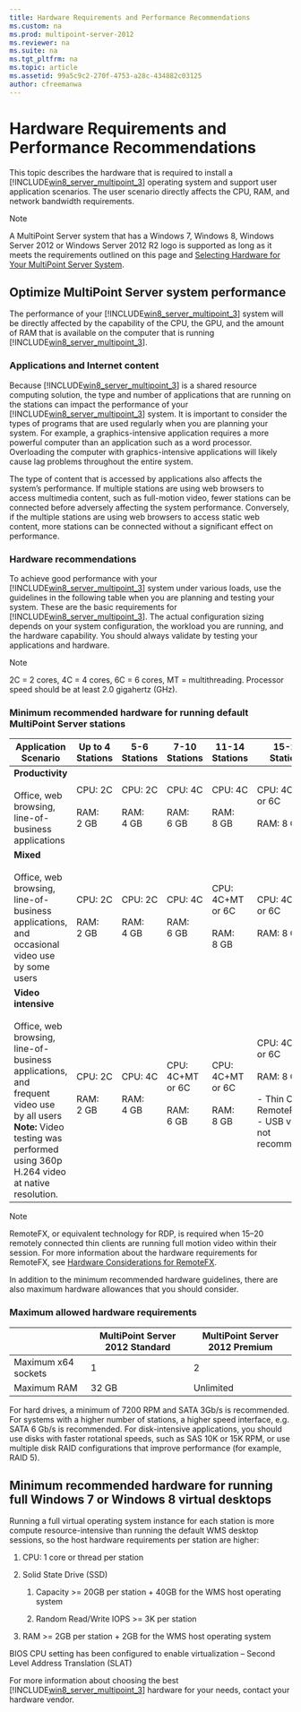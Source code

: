 ```yaml
---
title: Hardware Requirements and Performance Recommendations
ms.custom: na
ms.prod: multipoint-server-2012
ms.reviewer: na
ms.suite: na
ms.tgt_pltfrm: na
ms.topic: article
ms.assetid: 99a5c9c2-270f-4753-a28c-434882c03125
author: cfreemanwa
---
```

# Hardware Requirements and Performance Recommendations
This topic describes the hardware that is required to install a [!INCLUDE[win8_server_multipoint_3](../Token/win8_server_multipoint_3_md.md)] operating system and support user application scenarios. The user scenario directly affects the CPU, RAM, and network bandwidth requirements.  
  
> [!NOTE]  
> A MultiPoint Server system that has a Windows 7, Windows 8, Windows Server 2012 or Windows Server 2012 R2 logo is supported as long as it meets the requirements outlined on this page and [Selecting Hardware for Your MultiPoint Server System](../Topic/Selecting-Hardware-for-Your-MultiPoint-Server-System.md).  
  
## <a name="BKMK_OptimizeMultiPointServerSystemPerformance"></a>Optimize MultiPoint Server system performance  
The performance of your [!INCLUDE[win8_server_multipoint_3](../Token/win8_server_multipoint_3_md.md)] system will be directly affected by the capability of the CPU, the GPU, and the amount of RAM that is available on the computer that is running [!INCLUDE[win8_server_multipoint_3](../Token/win8_server_multipoint_3_md.md)].  
  
### <a name="BKMK_TypeandNumberofInstancesofApplicationsandInternetContent"></a>Applications and Internet content  
Because [!INCLUDE[win8_server_multipoint_3](../Token/win8_server_multipoint_3_md.md)] is a shared resource computing solution, the type and number of applications that are running on the stations can impact the performance of your [!INCLUDE[win8_server_multipoint_3](../Token/win8_server_multipoint_3_md.md)] system. It is important to consider the types of programs that are used regularly when you are planning your system. For example, a graphics\-intensive application requires a more powerful computer than an application such as a word processor. Overloading the computer with graphics\-intensive applications will likely cause lag problems throughout the entire system.  
  
The type of content that is accessed by applications also affects the system’s performance. If multiple stations are using web browsers to access multimedia content, such as full\-motion video, fewer stations can be connected before adversely affecting the system performance. Conversely, if the multiple stations are using web browsers to access static web content, more stations can be connected without a significant effect on performance.  
  
### Hardware recommendations  
To achieve good performance with your [!INCLUDE[win8_server_multipoint_3](../Token/win8_server_multipoint_3_md.md)] system under various loads, use the guidelines in the following table when you are planning and testing your system. These are the basic requirements for [!INCLUDE[win8_server_multipoint_3](../Token/win8_server_multipoint_3_md.md)]. The actual configuration sizing depends on your system configuration, the workload you are running, and the hardware capability. You should always validate by testing your applications and hardware.  
  
> [!NOTE]  
> 2C \= 2 cores, 4C \= 4 cores, 6C \= 6 cores, MT \= multithreading. Processor speed should be at least 2.0 gigahertz \(GHz\).  
  
### Minimum recommended hardware for running default MultiPoint Server stations  
  
|Application Scenario|Up to 4 Stations|5\-6 Stations|7\-10 Stations|11\-14 Stations|15\-20 Stations|  
|------------------------|--------------------|-----------------|------------------|-------------------|-------------------|  
|**Productivity**<br /><br />Office, web browsing, line\-of\-business applications|CPU: 2C<br /><br />RAM: 2 GB|CPU: 2C<br /><br />RAM: 4 GB|CPU: 4C<br /><br />RAM: 6 GB|CPU: 4C<br /><br />RAM: 8 GB|CPU: 4C\+MT or 6C<br /><br />RAM: 8 GB|  
|**Mixed**<br /><br />Office, web browsing, line\-of\-business applications,  and occasional video use by some users|CPU: 2C<br /><br />RAM: 2 GB|CPU: 2C<br /><br />RAM: 4 GB|CPU: 4C<br /><br />RAM: 6 GB|CPU: 4C\+MT or 6C<br /><br />RAM: 8 GB|CPU: 4C\+MT or 6C<br /><br />RAM: 8 GB|  
|**Video intensive**<br /><br />Office, web browsing, line\-of\-business applications,  and frequent video use by all users **Note:** Video testing was performed using 360p H.264 video at native resolution.|CPU: 2C<br /><br />RAM: 2 GB|CPU: 4C<br /><br />RAM: 4 GB|CPU: 4C\+MT or 6C<br /><br />RAM: 6 GB|CPU: 4C\+MT or 6C<br /><br />RAM: 8 GB|CPU: 4C\+MT or 6C<br /><br />RAM: 8 GB<br /><br />-   Thin Client: RemoteFX<br />-   USB video not recommended|  
  
> [!NOTE]  
> RemoteFX, or equivalent technology for RDP, is required when 15–20 remotely connected thin clients are running full motion video within their session. For more information about the hardware requirements for RemoteFX, see [Hardware Considerations for RemoteFX](http://go.microsoft.com/fwlink/?LinkId=211310).  
  
In addition to the minimum recommended hardware guidelines, there are also maximum hardware allowances that you should consider.  
  
### Maximum allowed hardware requirements  
  
||MultiPoint Server 2012 Standard|MultiPoint Server 2012 Premium|  
|-|-----------------------------------|----------------------------------|  
|Maximum x64 sockets|1|2|  
|Maximum RAM|32 GB|Unlimited|  
  
For hard drives, a minimum of 7200 RPM and SATA 3Gb\/s is recommended. For systems with a higher number of stations, a higher speed interface, e.g. SATA 6 Gb\/s is recommended. For disk\-intensive applications, you should use disks with faster rotational speeds, such as SAS 10K or 15K RPM, or use multiple disk RAID configurations that improve performance \(for example, RAID 5\).  
  
## Minimum recommended hardware for running full Windows 7 or Windows 8 virtual desktops  
Running a full virtual operating system instance for each station is more compute resource\-intensive than running the default WMS desktop sessions, so the host hardware requirements per station are higher:  
  
1.  CPU: 1 core or thread per station  
  
2.  Solid State Drive \(SSD\)  
  
    1.  Capacity >\= 20GB per station \+ 40GB for the WMS host operating system  
  
    2.  Random Read\/Write IOPS >\= 3K per station  
  
3.  RAM >\= 2GB per station \+ 2GB for the WMS host operating system  
  
BIOS CPU setting has been configured to enable virtualization – Second Level Address Translation \(SLAT\)  
  
For more information about choosing the best [!INCLUDE[win8_server_multipoint_3](../Token/win8_server_multipoint_3_md.md)] hardware for your needs, contact your hardware vendor.  
  
